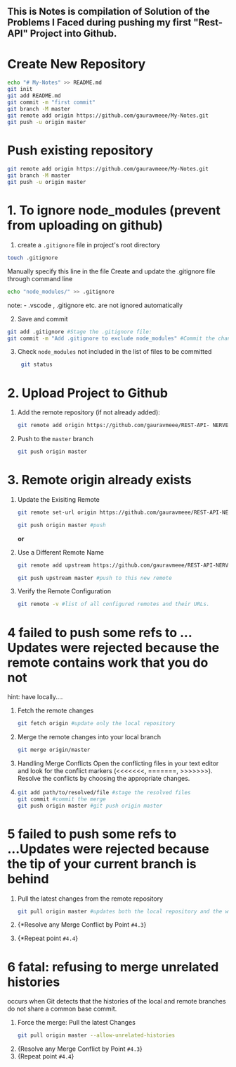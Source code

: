 ## This is Notes is compilation of Solution of the Problems I Faced during pushing my first "Rest-API" Project into Github.

# Create New Repository
```bash
echo "# My-Notes" >> README.md
git init
git add README.md
git commit -m "first commit"
git branch -M master
git remote add origin https://github.com/gauravmeee/My-Notes.git
git push -u origin master
```
# Push existing repository
```bash
git remote add origin https://github.com/gauravmeee/My-Notes.git
git branch -M master
git push -u origin master
```


# 1. To ignore node_modules (prevent from uploading on github)
1.  create a `.gitignore` file in project's root directory 
```bash
touch .gitignore
```
Manually specify this line in the file
Create and update the .gitignore file through command line

```bash
echo "node_modules/" >> .gitignore
```

note: - .vscode , .gitignore etc. are not ignored automatically

2.  Save and commit
  ```bash
  git add .gitignore #Stage the .gitignore file:
  git commit -m "Add .gitignore to exclude node_modules" #Commit the changes
  ```

3. Check `node_modules` not included in the list of files to be committed
   ```bash
    git status
   ```
# 2. Upload Project to Github

1. Add the remote repository (if not already added):
   ```bash
   git remote add origin https://github.com/gauravmeee/REST-API- NERVESPARKS-Assignment.git
   ```
2. Push to the `master` branch
   ```bash
   git push origin master
   ```
# 3. Remote origin already exists

1. Update the Exisiting Remote 
   ```bash
   git remote set-url origin https://github.com/gauravmeee/REST-API-NERVESPARKS-Assignment.git

   git push origin master #push 
   
   ```
   **or**

2. Use a Different Remote Name
   ```bash
   git remote add upstream https://github.com/gauravmeee/REST-API-NERVESPARKS-Assignment.git
   
   git push upstream master #push to this new remote
   ```

3. Verify the Remote Configuration
   ```bash
   git remote -v #list of all configured remotes and their URLs.
   ```
# 4 failed to push some refs to ... Updates were rejected because the remote contains work that you do not
hint: have locally....

1. Fetch the remote changes
   ```bash
   git fetch origin #update only the local repository
   ```
2. Merge the remote changes into your local branch
   ```bash
   git merge origin/master
   ```
3.  Handling Merge Conflicts
Open the conflicting files in your text editor and look for the conflict markers (<<<<<<<, =======, >>>>>>>). Resolve the conflicts by choosing the appropriate changes.

4. ```bash
   git add path/to/resolved/file #stage the resolved files
   git commit #commit the merge
   git push origin master #git push origin master
   ```
# 5 failed to push some refs to ...Updates were rejected because the tip of your current branch is behind

1. Pull the latest changes from the remote repository
   ```bash
   git pull origin master #updates both the local repository and the working directory.
   ```
2. {*Resolve any Merge Conflict by Point `#4.3`}

3. {*Repeat point `#4.4`}

# 6 fatal: refusing to merge unrelated histories

occurs when Git detects that the histories of the local and remote branches do not share a common base commit. 

1. Force the merge: Pull the latest Changes
   ```bash
   git pull origin master --allow-unrelated-histories
   ```
2. {Resolve any Merge Conflict by Point `#4.3`}
3. {Repeat point `#4.4`}
   
